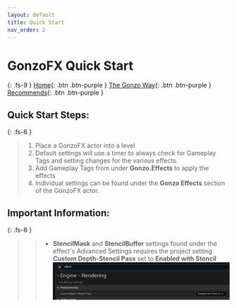 ```yaml
---
layout: default
title: Quick Start
nav_order: 2
---
```

# GonzoFX Quick Start
{: .fs-9 }
[Home](https://madteapartygames.github.io/the-gonzo-docs/){: .btn .btn-purple }
[The Gonzo Way](https://madteapartygames.github.io/the-gonzo-docs/docs/deepdive.html){: .btn .btn-purple }
[Recommends](https://madteapartygames.github.io/the-gonzo-docs/docs/recommends.html){: .btn .btn-purple }

## Quick Start Steps:
{: .fs-6 } 
> 1. Place a GonzoFX actor into a level
> 1. Default settings will use a timer to always check for Gameplay Tags and setting changes for the various effects.
> 1. Add Gameplay Tags from under **Gonzo.Effects** to apply the effects
> 1. Individual settings can be found under the **Gonzo Effects** section of the GonzoFX actor.

## **Important Information:**
{: .fs-6 }
> > - **StencilMask** and **StencilBuffer** settings found under the effect's Advanced Settings requires the project setting **Custom Depth-Stencil Pass** set to **Enabled with Stencil**
![](../assets/images/proj-settings.png)

